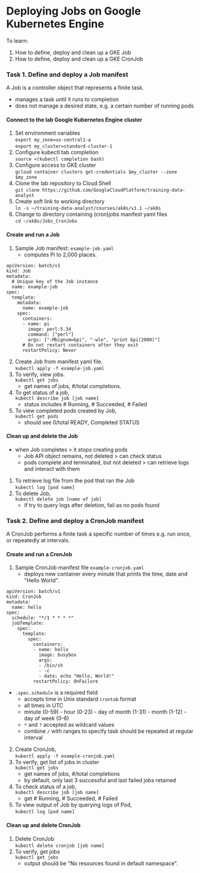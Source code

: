 # Deploying Jobs on Google Kubernetes Engine

To learn:
1. How to define, deploy and clean up a GKE Job
2. How to define, deploy and clean up a GKE CronJob

### Task 1. Define and deploy a Job manifest
A Job is a controller object that represents a finite task.
  - manages a task until it runs to completion
  - does not manage a desired state, e.g. a certain number of running pods

#### Connect to the lab Google Kubernetes Engine cluster
1. Set environment variables  
`export my_zone=us-central1-a`  
`export my_cluster=standard-cluster-1`
2. Configure kubectl tab completion  
`source <(kubectl completion bash)`
3. Configure access to GKE cluster  
`gcloud container clusters get-credentials $my_cluster --zone $my_zone`
4. Clone the lab repository to Cloud Shell  
`git clone https://github.com/GoogleCloudPlatform/training-data-analyst`
5. Create soft link to working directory  
`ln -s ~/training-data-analyst/courses/ak8s/v1.1 ~/ak8s`
6. Change to directory containing (cron)jobs manifest yaml files  
`cd ~/ak8s/Jobs_CronJobs`

#### Create and run a Job
1. Sample Job manifest: `example-job.yaml`
    - computes Pi to 2,000 places.
```
apiVersion: batch/v1
kind: Job
metadata:
  # Unique key of the Job instance
  name: example-job
spec:
  template:
    metadata:
      name: example-job
    spec:
      containers:
      - name: pi
        image: perl:5.34
        command: ["perl"]
        args: ["-Mbignum=bpi", "-wle", "print bpi(2000)"]
      # Do not restart containers after they exit
      restartPolicy: Never
```
2. Create Job from manifest yaml file.  
`kubectl apply -f example-job.yaml`
3. To verify, view jobs.  
`kubectl get jobs`  
    - get names of jobs, #/total completions.
4. To get status of a job,  
`kubectl describe job [job name]`
    - status includes # Running, # Succeeded, # Failed
5. To view completed pods created by Job,  
`kubectl get pods`  
    - should see 0/total READY, Completed STATUS

#### Clean up and delete the Job
- when Job completes > it stops creating pods
  - Job API object remains, not deleted > can check status
  - pods complete and terminated, but not deleted > can retrieve logs and interact with them
1. To retrieve log file from the pod that ran the Job  
`kubectl log [pod name]`
2. To delete Job,  
`kubectl delete job [name of job]`
    - if try to query logs after deletion, fail as no pods found

### Task 2. Define and deploy a CronJob manifest
A CronJob performs a finite task a specific number of times e.g. run once, or repeatedly at intervals.

#### Create and run a CronJob
1. Sample CronJob manifest file `example-cronjob.yaml`
    - deploys new container every minute that prints the time, date and "Hello World".
```
apiVersion: batch/v1
kind: CronJob
metadata:
  name: hello
spec:
  schedule: "*/1 * * * *"
  jobTemplate:
    spec:
      template:
        spec:
          containers:
          - name: hello
            image: busybox
            args:
            - /bin/sh
            - -c
            - date; echo "Hello, World!"
          restartPolicy: OnFailure
```

  - `.spec.schedule` is a required field
    - accepts time in Unix standard `crontab` format
    - all times in UTC
    - minute (0-59) - hour (0-23) - day of month (1-31) - month (1-12) - day of week (0-6)
    - `*` and `?` accepted as wildcard values
    - combine `/` with ranges to specify task should be repeated at regular interval

2. Create CronJob,  
`kubectl apply -f example-cronjob.yaml`
3. To verify, get list of jobs in cluster   
`kubectl get jobs`
    - get names of jobs, #/total completions
    - by default, only last 3 successful and last failed jobs retained
4. To check status of a job,  
`kubectl describe job [job name]`
    - get # Running, # Succeeded, # Failed
5. To view output of Job by querying logs of Pod,  
`kubectl log [pod name]` 

#### Clean up and delete CronJob
1. Delete CronJob  
`kubectl delete cronjob [job name]`
2. To verify, get jobs  
`kubectl get jobs`
    - output should be "No resources found in default namespace".
